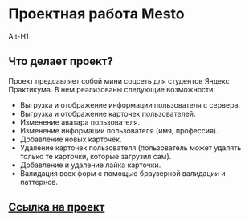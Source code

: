 # Проектная работа Mesto
Alt-H1
## Что делает проект?
Проект предсавляет собой мини соцсеть для студентов Яндекс Практикума. В нем реализованы следующие возможности: 
* Выгрузка и отображение информации пользователя с сервера.
* Выгрузка  и отображение карточек пользователей.
* Изменение аватара пользователя.
* Изменение информации пользователя (имя, профессия).
* Добавление новых карточек.
* Удаление карточек пользователя (пользователь может удалять только те карточки, которые загрузил сам).
* Добавление и удаление лайка карточки.
* Валидация всех форм с помощью браузерной валидации и паттернов.
## [Ссылка на проект](https://qlex-v.github.io/mesto-project-ff/)





